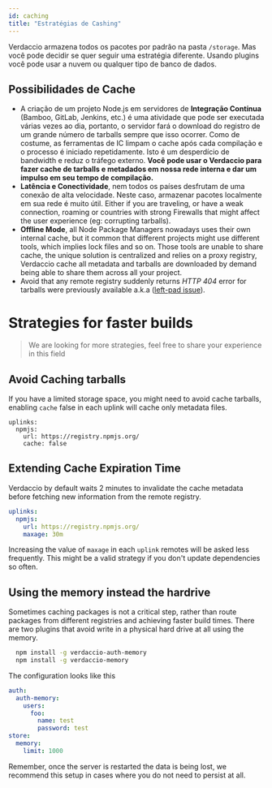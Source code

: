 ```yaml
---
id: caching
title: "Estratégias de Cashing"
---
```


Verdaccio armazena todos os pacotes por padrão na pasta `/storage`. Mas você pode decidir se quer seguir uma estratégia diferente. Usando plugins você pode usar a nuvem ou qualquer tipo de banco de dados.

## Possibilidades de Cache

* A criação de um projeto Node.js em servidores de **Integração Contínua** (Bamboo, GitLab, Jenkins, etc.) é uma atividade que pode ser executada várias vezes ao dia, portanto, o servidor fará o download do registro de um grande número de tarballs sempre que isso ocorrer. Como de costume, as ferramentas de IC limpam o cache após cada compilação e o processo é iniciado repetidamente. Isto é um desperdício de bandwidth e reduz o tráfego externo. **Você pode usar o Verdaccio para fazer cache de tarballs e metadados em nossa rede interna e dar um impulso em seu tempo de compilação.**
* **Latência e Conectividade**, nem todos os países desfrutam de uma conexão de alta velocidade. Neste caso, armazenar pacotes localmente em sua rede é muito útil. Either if you are traveling, or have a weak connection, roaming or countries with strong Firewalls that might affect the user experience (eg: corrupting tarballs).
* **Offline Mode**, all Node Package Managers nowadays uses their own internal cache, but it common that different projects might use different tools, which implies lock files and so on. Those tools are unable to share cache, the unique solution is centralized and relies on a proxy registry, Verdaccio cache all metadata and tarballs are downloaded by demand being able to share them across all your project.
* Avoid that any remote registry suddenly returns *HTTP 404* error for tarballs were previously available a.k.a ([left-pad issue](https://www.theregister.co.uk/2016/03/23/npm_left_pad_chaos/)).

# Strategies for faster builds

> We are looking for more strategies, feel free to share your experience in this field

## Avoid Caching tarballs

If you have a limited storage space, you might need to avoid cache tarballs, enabling `cache` false in each uplink will cache only metadata files.

    uplinks:
      npmjs:
        url: https://registry.npmjs.org/
        cache: false
    

## Extending Cache Expiration Time

Verdaccio by default waits 2 minutes to invalidate the cache metadata before fetching new information from the remote registry.

```yaml
uplinks:
  npmjs:
    url: https://registry.npmjs.org/
    maxage: 30m
```

Increasing the value of `maxage` in each `uplink` remotes will be asked less frequently. This might be a valid strategy if you don't update dependencies so often.

## Using the memory instead the hardrive

Sometimes caching packages is not a critical step, rather than route packages from different registries and achieving faster build times. There are two plugins that avoid write in a physical hard drive at all using the memory.

```bash
  npm install -g verdaccio-auth-memory
  npm install -g verdaccio-memory
```

The configuration looks like this

```yaml
auth:
  auth-memory:
    users:
      foo:
        name: test
        password: test
store:
  memory:
    limit: 1000
```

Remember, once the server is restarted the data is being lost, we recommend this setup in cases where you do not need to persist at all.